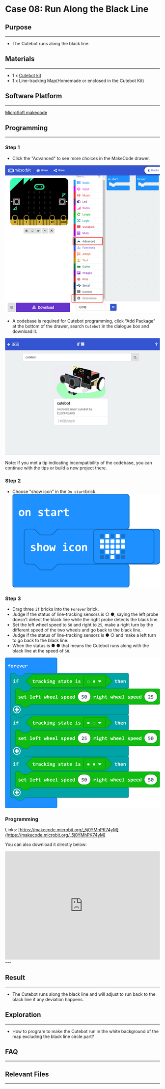 # Case 08: Run Along the Black Line

## Purpose
---
- The Cutebot runs along the black line.

## Materials 
---
- 1 x [Cutebot kit](https://www.elecfreaks.com/micro-bit-smart-cutebot.html)
- 1 x Line-tracking Map(Homemade or enclosed in the Cutebot Kit)

## Software Platform 
---

[MicroSoft makecode](https://makecode.microbit.org/#)

## Programming

------

### Step 1

- Click the "Advanced" to see more choices in the MakeCode drawer.

![](./images/cutebot-pk-1.png)

- A codebase is required for Cutebot programming, click “Add Package” at the bottom of the drawer, search `Cutebot` in the dialogue box and download it.

![](./images/cutebot-pk-11.png)

Note: If you met a tip indicating incompatibility of the codebase, you can continue with the tips or build a new project there.

### Step 2

- Choose "show icon" in the `On start`brick.
![](./images/case_01_02.png)

### Step 3

- Drag three `if` bricks into the `Forever` brick.
- Judge if the status of line-tracking sensors is  ○ ●, saying the left probe doesn't detect the black line while the right probe detects the black line.
- Set the left wheel speed to `50` and right to `25`,  make a right turn by the different speed of the two wheels and go back to the black line.
- Judge if the status of line-tracking sensors is  ● ○ and make a left turn to go back to the black line.
- When the status is ● ● that means the Cutebot runs along with the black line at the speed of `50`. 

![](./images/case_08_01.png)


### Programming

Links: [https://makecode.microbit.org/_5j0YMhPK74yM](https://makecode.microbit.org/_5j0YMhPK74yM)

You can also download it directly below:

<div style="position:relative;height:0;padding-bottom:70%;overflow:hidden;">
<iframe style="position:absolute;top:0;left:0;width:100%;height:100%;" src="https://makecode.microbit.org/#pub:https://makecode.microbit.org/_5j0YMhPK74yM" frameborder="0" sandbox="allow-popups allow-forms allow-scripts allow-same-origin">
</iframe>
</div>  
---

## Result
---
- The Cutebot runs along the black line and will adjust to run back to the black line if any deviation happens.

## Exploration
---
- How to program to make the Cutebot run in the  white background of the map excluding the black line circle part? 

## FAQ

------

## Relevant Files

---
